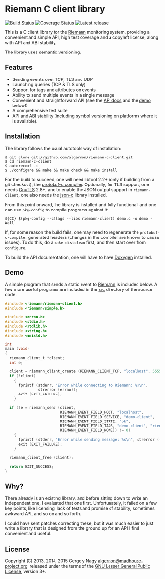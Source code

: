 Riemann C client library
========================

[![Build Status](https://img.shields.io/travis/algernon/riemann-c-client/master.svg?style=flat-square)](https://travis-ci.org/algernon/riemann-c-client)
[![Coverage Status](https://img.shields.io/coveralls/algernon/riemann-c-client.svg?style=flat-square)](https://coveralls.io/r/algernon/riemann-c-client)
[![Latest release](https://img.shields.io/github/release/algernon/riemann-c-client.svg?style=flat-square)](https://github.com/algernon/riemann-c-client/releases/latest)

This is a C client library for the [Riemann][riemann] monitoring
system, providing a convenient and simple API, high test coverage and
a copyleft license, along with API and ABI stability.

 [riemann]: http://riemann.io/

The library uses [semantic versioning][semver].

 [semver]: http://semver.org/

Features
--------

 * Sending events over TCP, TLS and UDP
 * Launching queries (TCP & TLS only)
 * Support for tags and attributes on events
 * Ability to send multiple events in a single message
 * Convenient and straightforward API (see the [API docs][api-docs]
   and the [demo](#demo) below!)
 * A comprehensive test suite
 * API and ABI stability (including symbol versioning on platforms
   where it is available).

 [api-docs]: https://algernon.github.io/riemann-c-client/

Installation
------------

The library follows the usual autotools way of installation:

    $ git clone git://github.com/algernon/riemann-c-client.git
    $ cd riemann-c-client
    $ autoreconf -i
    $ ./configure && make && make check && make install

For the build to succeed, one will need libtool 2.2+ (only if building
from a git checkout), the [protobuf-c compiler][protoc]. Optionally,
for TLS support, one needs [GnuTLS][gnutls] 2.8+, and to enable the
JSON output support in `riemann-client`, one also needs the
[json-c][json-c] library installed.

 [protoc]: http://protobuf-c.googlecode.com
 [gnutls]: http://www.gnutls.org/
 [json-c]: https://github.com/json-c/json-c/wiki

From this point onward, the library is installed and fully functional,
and one can use `pkg-config` to compile programs against it:

    ${CC} $(pkg-config --cflags --libs riemann-client) demo.c -o demo -Wall

If, for some reason the build fails, one may need to regenerate the
`protobuf-c-compiler` generated headers (changes in the compiler are
known to cause issues). To do this, do a `make distclean` first, and
then start over from `configure`.

To build the API documentation, one will have to have
[Doxygen](http://www.doxygen.org/) installed.

Demo
----

A simple program that sends a static event to [Riemann][riemann] is
included below. A few more useful programs are included in the
[src][src] directory of the source code.

 [src]: https://github.com/algernon/riemann-c-client/tree/master/src

```c
#include <riemann/riemann-client.h>
#include <riemann/simple.h>

#include <errno.h>
#include <stdio.h>
#include <stdlib.h>
#include <string.h>
#include <unistd.h>

int
main (void)
{
  riemann_client_t *client;
  int e;

  client = riemann_client_create (RIEMANN_CLIENT_TCP, "localhost", 5555);
  if (!client)
    {
      fprintf (stderr, "Error while connecting to Riemann: %s\n",
               strerror (errno));
      exit (EXIT_FAILURE);
    }

  if ((e = riemann_send (client,
                         RIEMANN_EVENT_FIELD_HOST, "localhost",
                         RIEMANN_EVENT_FIELD_SERVICE, "demo-client",
                         RIEMANN_EVENT_FIELD_STATE, "ok",
                         RIEMANN_EVENT_FIELD_TAGS, "demo-client", "riemann-c-client", NULL,
                         RIEMANN_EVENT_FIELD_NONE)) != 0)
    {
      fprintf (stderr, "Error while sending message: %s\n", strerror (-e));
      exit (EXIT_FAILURE);
    }

  riemann_client_free (client);

  return EXIT_SUCCESS;
}
```

Why?
----

There already is an [existing library][gkos-riemann], and before
sitting down to write an independent one, I evaluated that one first.
Unfortunately, it failed on a few key points, like licensing, lack of
tests and promise of stability, sometimes awkward API, and so on and
so forth.

 [gkos-riemann]: https://github.com/gkos/riemann-c-client

I could have sent patches correcting these, but it was much easier to
just write a library that is designed from the ground up for an API I
find convenient and useful.

License
-------

Copyright (C) 2013, 2014, 2015 Gergely Nagy <algernon@madhouse-project.org>,
released under the terms of the
[GNU Lesser General Public License][lgpl], version 3+.

 [lgpl]: http://www.gnu.org/licenses/lgpl.html
